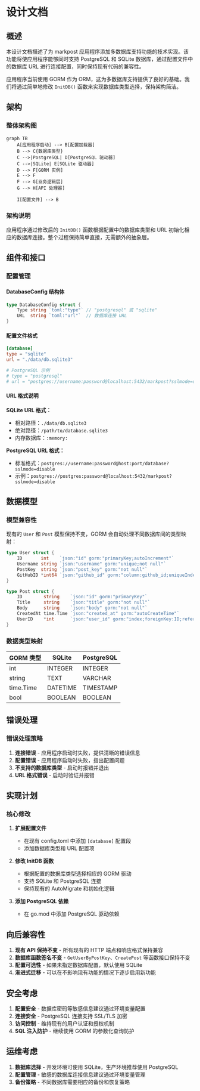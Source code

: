# 设计文档

## 概述

本设计文档描述了为 markpost 应用程序添加多数据库支持功能的技术实现。该功能将使应用程序能够同时支持 PostgreSQL 和 SQLite 数据库，通过配置文件中的数据库 URL 进行连接配置，同时保持现有代码的兼容性。

应用程序当前使用 GORM 作为 ORM，这为多数据库支持提供了良好的基础。我们将通过简单地修改 `InitDB()` 函数来实现数据库类型选择，保持架构简洁。

## 架构

### 整体架构图

```mermaid
graph TB
    A[应用程序启动] --> B[配置加载器]
    B --> C{数据库类型}
    C -->|PostgreSQL| D[PostgreSQL 驱动器]
    C -->|SQLite| E[SQLite 驱动器]
    D --> F[GORM 实例]
    E --> F
    F --> G[业务逻辑层]
    G --> H[API 处理器]

    I[配置文件] --> B
```

### 架构说明

应用程序通过修改后的 `InitDB()` 函数根据配置中的数据库类型和 URL 初始化相应的数据库连接。整个过程保持简单直接，无需额外的抽象层。

## 组件和接口

### 配置管理

#### DatabaseConfig 结构体

```go
type DatabaseConfig struct {
    Type string `toml:"type"` // "postgresql" 或 "sqlite"
    URL  string `toml:"url"`  // 数据库连接 URL
}
```

#### 配置文件格式

```toml
[database]
type = "sqlite"
url = "./data/db.sqlite3"

# PostgreSQL 示例
# type = "postgresql"
# url = "postgres://username:password@localhost:5432/markpost?sslmode=disable"
```

#### URL 格式说明

**SQLite URL 格式：**

- 相对路径：`./data/db.sqlite3`
- 绝对路径：`/path/to/database.sqlite3`
- 内存数据库：`:memory:`

**PostgreSQL URL 格式：**

- 标准格式：`postgres://username:password@host:port/database?sslmode=disable`
- 示例：`postgres://postgres:password@localhost:5432/markpost?sslmode=disable`

## 数据模型

### 模型兼容性

现有的 `User` 和 `Post` 模型保持不变，GORM 会自动处理不同数据库间的类型映射：

```go
type User struct {
    ID       int    `json:"id" gorm:"primaryKey;autoIncrement"`
    Username string `json:"username" gorm:"unique;not null"`
    PostKey  string `json:"post_key" gorm:"not null"`
    GitHubID *int64 `json:"github_id" gorm:"column:github_id;uniqueIndex"`
}

type Post struct {
    ID        string    `json:"id" gorm:"primaryKey"`
    Title     string    `json:"title" gorm:"not null"`
    Body      string    `json:"body" gorm:"not null"`
    CreatedAt time.Time `json:"created_at" gorm:"autoCreateTime"`
    UserID    *int      `json:"user_id" gorm:"index;foreignKey:ID;references:users"`
}
```

### 数据类型映射

| GORM 类型 | SQLite   | PostgreSQL |
| --------- | -------- | ---------- |
| int       | INTEGER  | INTEGER    |
| string    | TEXT     | VARCHAR    |
| time.Time | DATETIME | TIMESTAMP  |
| bool      | BOOLEAN  | BOOLEAN    |

## 错误处理

### 错误处理策略

1. **连接错误** - 应用程序启动时失败，提供清晰的错误信息
2. **配置错误** - 应用程序启动时失败，指出配置问题
3. **不支持的数据库类型** - 启动时报错并退出
4. **URL 格式错误** - 启动时验证并报错

## 实现计划

### 核心修改

1. **扩展配置文件**

   - 在现有 config.toml 中添加 `[database]` 配置段
   - 添加数据库类型和 URL 配置项

2. **修改 InitDB 函数**

   - 根据配置的数据库类型选择相应的 GORM 驱动
   - 支持 SQLite 和 PostgreSQL 连接
   - 保持现有的 AutoMigrate 和初始化逻辑

3. **添加 PostgreSQL 依赖**
   - 在 go.mod 中添加 PostgreSQL 驱动依赖

## 向后兼容性

1. **现有 API 保持不变** - 所有现有的 HTTP 端点和响应格式保持兼容
2. **数据库函数签名不变** - `GetUserByPostKey`、`CreatePost` 等函数接口保持不变
3. **配置可选性** - 如果未指定数据库配置，默认使用 SQLite
4. **渐进式迁移** - 可以在不影响现有功能的情况下逐步启用新功能

## 安全考虑

1. **配置安全** - 数据库密码等敏感信息建议通过环境变量配置
2. **连接安全** - PostgreSQL 连接支持 SSL/TLS 加密
3. **访问控制** - 维持现有的用户认证和授权机制
4. **SQL 注入防护** - 继续使用 GORM 的参数化查询防护

## 运维考虑

1. **数据库选择** - 开发环境可使用 SQLite，生产环境推荐使用 PostgreSQL
2. **配置管理** - 敏感的数据库连接信息建议通过环境变量管理
3. **备份策略** - 不同数据库需要相应的备份和恢复策略
